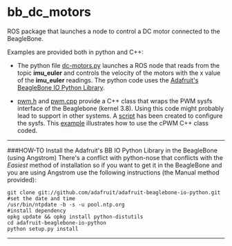 bb_dc_motors
==================

ROS package that launches a node to control a DC motor connected to the BeagleBone.

Examples are provided both in python and C++: 
* The python file [dc-motors.py](https://github.com/vmayoral/bb_dc_motors/blob/master/scripts/dc-motors.py) launches a ROS node that reads from the topic **imu_euler** and controls the velocity of the motors with the x value of the **imu_euler** readings. The python code uses the 
[Adafruit's BeagleBone IO Python Library](https://github.com/adafruit/adafruit-beaglebone-io-python.git).

* [pwm.h](https://github.com/vmayoral/bb_dc_motors/blob/master/src/pwm.h) and [pwm.cpp](https://github.com/vmayoral/bb_dc_motors/blob/master/src/pwm.cpp) provide a C++ class that wraps the PWM sysfs interface of the Beaglebone (kernel 3.8). Using this code might probably lead to support in other systems. A [script](https://github.com/vmayoral/bb_dc_motors/tree/master/scripts/config_P9_16.sh) has been created to configure the sysfs. This [example](https://github.com/vmayoral/bb_dc_motors/tree/master/src/example_P9_16.cpp) illustrates how to use the cPWM C++ class coded.

-----

###HOW-TO Install the Adafruit's BB IO Python Library in the BeagleBone (using Angstrom)
There's a conflict with python-nose that conflicts with the *Easiest* method of installation so if you want to get it in the BeagleBone and you are using Angstrom use the following instructions (the Manual method provided):

```Shell
git clone git://github.com/adafruit/adafruit-beaglebone-io-python.git
#set the date and time
/usr/bin/ntpdate -b -s -u pool.ntp.org
#install dependency
opkg update && opkg install python-distutils
cd adafruit-beaglebone-io-python
python setup.py install
```
-----



